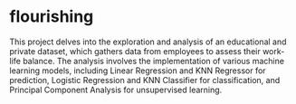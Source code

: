 # flourishing

This project delves into the exploration and analysis of an educational and private dataset, which gathers data from employees to assess their work-life balance. The analysis involves the implementation of various machine learning models, including Linear Regression and KNN Regressor for prediction, Logistic Regression and KNN Classifier for classification, and Principal Component Analysis for unsupervised learning. 
